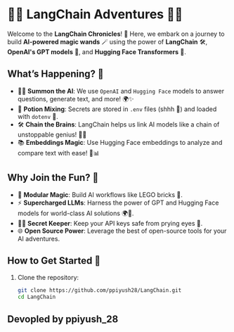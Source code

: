 # 🚀🤖 LangChain Adventures 🧠✨

Welcome to the **LangChain Chronicles**! 🌟 Here, we embark on a journey to build **AI-powered magic wands** 🪄 using the power of **LangChain** 🛠️, **OpenAI's GPT models** 🤯, and **Hugging Face Transformers** 🤖.

## What’s Happening? 🤔
- 🧙‍♂️ **Summon the AI**: We use `OpenAI` and `Hugging Face` models to answer questions, generate text, and more! 🌍✨
- 🧪 **Potion Mixing**: Secrets are stored in `.env` files (shhh 🤫) and loaded with `dotenv` 🧴.
- 🛠️ **Chain the Brains**: LangChain helps us link AI models like a chain of unstoppable genius! 🔗💡
- 📚 **Embeddings Magic**: Use Hugging Face embeddings to analyze and compare text with ease! 🧠📊

## Why Join the Fun? 🎉
- 🧩 **Modular Magic**: Build AI workflows like LEGO bricks 🧱.
- ⚡ **Supercharged LLMs**: Harness the power of GPT and Hugging Face models for world-class AI solutions 🌍🤖.
- 🕵️‍♀️ **Secret Keeper**: Keep your API keys safe from prying eyes 👀.
- 🌐 **Open Source Power**: Leverage the best of open-source tools for your AI adventures.

## How to Get Started 🚀
1. Clone the repository:
   ```bash
   git clone https://github.com/ppiyush28/LangChain.git
   cd LangChain

## Devopled by ppiyush_28
